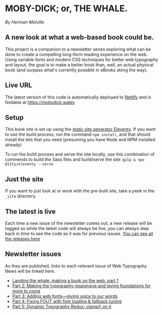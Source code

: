 # MOBY-DICK; or, THE WHALE.
_By Herman Melville_
## A new look at what a web-based book could be.

This project is a companion to a newsletter series exploring what can be done to create a compelling long-form reading experience on the web. Using variable fonts and modern CSS techniques for better web typography and layout, the goal is to make a better book than, well, an actual physical book (and surpass what's currently possible in eBooks along the way).

## Live URL

The latest version of this code is automatically deployed to [Netlify](https://www.netlify.com/) and is findable at https://mobydick.wales


## Setup

This book site is set up using the [static site generator Eleventy](https://www.11ty.dev/). If you want to use the build process, run the command `npm install`, and that should install the bits that you need (presuming you have Node and NPM installed already)

To run the build process and serve the site locally, use this combination of commends to build the Sass files and build/serve the site: `gulp & npx @11ty/eleventy --serve`

## Just the site

If you want to just look at or work with the pre-built site, take a peek in the `_site` directory.

## The latest is live

Each time a new issue of the newsletter comes out, a new release will be tagged so while the latest code will always be live, you can always step back in time to see the code as it was for previous issues. [You can see all the releases here](https://github.com/jpamental/moby-dick/releases)

## Newsletter issues

As they are published, links to each relevant issue of Web Typography News will be linked here.

- [Landing the whale: making a book on the web, part 1](https://rwt.io/typography-tips/landing-whale-making-book-web-part-1)
- [Part 2: Making the typography responsive and laying foundations for more to come](https://rwt.io/typography-tips/part-2-making-typography-responsive-and-laying-foundations-more-come)
- [Part 3: Adding web fonts—giving voice to our words](https://rwt.io/typography-tips/adding-web-fonts-giving-voice-our-words)
- [Part 4: Fixing FOUT with font loading & fallback tuning](https://rwt.io/typography-tips/part-4-fixing-fout-font-loading-fallback-tuning)
- [Part 5: Dynamic Typography Redux: clamp() on it](https://rwt.io/typography-tips/part-5-dynamic-typography-redux-clamp-it)
